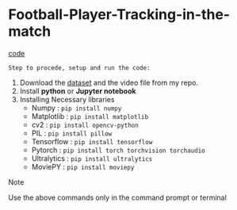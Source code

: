 # Football-Player-Tracking-in-the-match
[code](https://github.com/kishore8288/Football-Player-Tracking-in-the-match/blob/main/Football%20Player%20Prediction.ipynb)

`Step to procede, setup and run the code:`
1. Download the [dataset](https://www.kaggle.com/datasets/kishore8824/messi-ronaldo-classification-dataset) and the video file from my repo.
2. Install **python** or **Jupyter notebook**
3. Installing Necessary libraries
   - Numpy : ```pip install numpy```
   - Matplotlib : ```pip install matplotlib```
   - cv2 : ```pip install opencv-python```
   - PIL : ```pip install pillow```
   - Tensorflow : ```pip install tensorflow```
   - Pytorch : ```pip install torch torchvision torchaudio```
   - Ultralytics : ```pip install ultralytics```
   - MoviePY : ```pip install moviepy```

> [!NOTE]
> Use the above commands only in the command prompt or terminal
